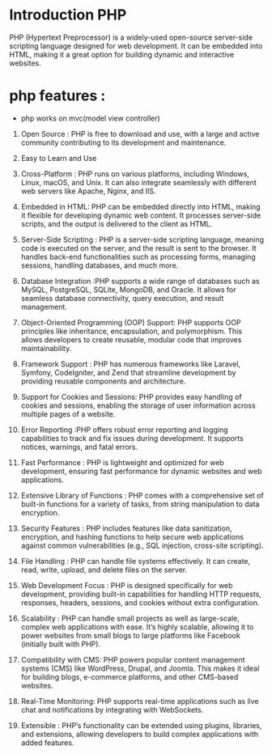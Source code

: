 # Introduction PHP

PHP (Hypertext Preprocessor) is a widely-used open-source server-side scripting language designed for web development. It can be embedded into HTML, making it a great option for building dynamic and interactive websites.

# php features : 

* php works on mvc(model view controller)

1. Open Source : PHP is free to download and use, with a large and active community contributing to its development and maintenance.

2. Easy to Learn and Use


3. Cross-Platform : PHP runs on various platforms, including Windows, Linux, macOS, and Unix. It can also integrate seamlessly with different web servers like Apache, Nginx, and IIS.

4. Embedded in HTML: PHP can be embedded directly into HTML, making it flexible for developing dynamic web content. It processes server-side scripts, and the output is delivered to the client as HTML.

5.  Server-Side Scripting : PHP is a server-side scripting language, meaning code is executed on the server, and the result is sent to the browser. It handles back-end functionalities such as processing forms, managing sessions, handling databases, and much more.

6. Database Integration :PHP supports a wide range of databases such as MySQL, PostgreSQL, SQLite, MongoDB, and Oracle. It allows for seamless database connectivity, query execution, and result management.

7. Object-Oriented Programming (OOP) Support:  PHP supports OOP principles like inheritance, encapsulation, and polymorphism. This allows developers to create reusable, modular code that improves maintainability.


8. Framework Support : PHP has numerous frameworks like Laravel, Symfony, CodeIgniter, and Zend that streamline development by providing reusable components and architecture.

9. Support for Cookies and Sessions: PHP provides easy handling of cookies and sessions, enabling the storage of user information across multiple pages of a website.

10. Error Reporting :PHP offers robust error reporting and logging capabilities to track and fix issues during development. It supports notices, warnings, and fatal errors.

11. Fast Performance : PHP is lightweight and optimized for web development, ensuring fast performance for dynamic websites and web applications.

12. Extensive Library of Functions : PHP comes with a comprehensive set of built-in functions for a variety of tasks, from string manipulation to data encryption.

13. Security Features : PHP includes features like data sanitization, encryption, and hashing functions to help secure web applications against common vulnerabilities (e.g., SQL injection, cross-site scripting).

14. File Handling : PHP can handle file systems effectively. It can create, read, write, upload, and delete files on the server.

15. Web Development Focus : PHP is designed specifically for web development, providing built-in capabilities for handling HTTP requests, responses, headers, sessions, and cookies without extra configuration.

16. Scalability : PHP can handle small projects as well as large-scale, complex web applications with ease. It’s highly scalable, allowing it to power websites from small blogs to large platforms like Facebook (initially built with PHP).

17. Compatibility with CMS: PHP powers popular content management systems (CMS) like WordPress, Drupal, and Joomla. This makes it ideal for building blogs, e-commerce platforms, and other CMS-based websites.


18. Real-Time Monitoring: PHP supports real-time applications such as live chat and notifications by integrating with WebSockets.

19. Extensible : PHP’s functionality can be extended using plugins, libraries, and extensions, allowing developers to build complex applications with added features.